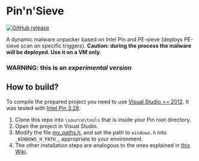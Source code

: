 # Pin'n'Sieve

[![GitHub release](https://img.shields.io/github/release/hasherezade/pin_n_sieve.svg)](https://github.com/hasherezade/pin_n_sieve/releases)

 A dynamic malware unpacker based on Intel Pin and PE-sieve (deploys PE-sieve scan on specific triggers). **Caution: during the process the malware will be deployed. Use it on a VM only.**
 
### WARNING: this is an *experimental version*

How to build?
-
To compile the prepared project you need to use [Visual Studio >= 2012](https://visualstudio.microsoft.com/downloads/). It was tested with [Intel Pin 3.28](https://software.intel.com/en-us/articles/pin-a-binary-instrumentation-tool-downloads).<br/>

1. Clone this repo into `\source\tools` that is inside your Pin root directory.
2. Open the project in Visual Studio. 
3. Modify the file [my_paths.h](my_paths.h), and set the path to `windows.h` into `_WINDOWS_H_PATH_`, appropriate to your environment.
4. The other installation steps are analogous to the ones explained in [this Wiki](https://github.com/hasherezade/tiny_tracer/wiki/Installation).
